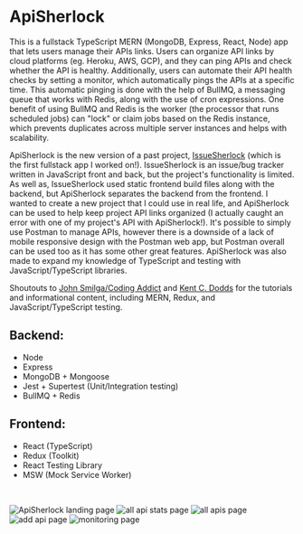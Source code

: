 # ApiSherlock

This is a fullstack TypeScript MERN (MongoDB, Express, React, Node) app that lets users manage their APIs links. Users can organize API links by cloud platforms (eg. Heroku, AWS, GCP), and they can ping APIs and check whether the API is healthy. Additionally, users can automate their API health checks by setting a monitor, which automatically pings the APIs at a specific time. This automatic pinging is done with the help of BullMQ, a messaging queue that works with Redis, along with the use of cron expressions. One benefit of using BullMQ and Redis is the worker (the processor that runs scheduled jobs) can "lock" or claim jobs based on the Redis instance, which prevents duplicates across multiple server instances and helps with scalability.

ApiSherlock is the new version of a past project, [IssueSherlock](https://github.com/jonathanleejono/IssueSherlock) (which is the first fullstack app I worked on!). IssueSherlock is an issue/bug tracker written in JavaScript front and back, but the project's functionality is limited. As well as, IssueSherlock used static frontend build files along with the backend, but ApiSherlock separates the backend from the frontend. I wanted to create a new project that I could use in real life, and ApiSherlock can be used to help keep project API links organized (I actually caught an error with one of my project's API with ApiSherlock!). It's possible to simply use Postman to manage APIs, however there is a downside of a lack of mobile responsive design with the Postman web app, but Postman overall can be used too as it has some other great features. ApiSherlock was also made to expand my knowledge of TypeScript and testing with JavaScript/TypeScript libraries.

Shoutouts to [John Smilga/Coding Addict](https://www.youtube.com/c/CodingAddict/videos) and [Kent C. Dodds](https://github.com/kentcdodds) for the tutorials and informational content, including MERN, Redux, and JavaScript/TypeScript testing.

## Backend:

- Node
- Express
- MongoDB + Mongoose
- Jest + Supertest (Unit/Integration testing)
- BullMQ + Redis

## Frontend:

- React (TypeScript)
- Redux (Toolkit)
- React Testing Library
- MSW (Mock Service Worker)

&nbsp;

![ApiSherlock landing page](https://github.com/jonathanleejono/ApiSherlock/blob/main/assets/landing.png)
![all api stats page](https://github.com/jonathanleejono/ApiSherlock/blob/main/assets/stats.png)
![all apis page](https://github.com/jonathanleejono/ApiSherlock/blob/main/assets/all_apis.png)
![add api page](https://github.com/jonathanleejono/ApiSherlock/blob/main/assets/add_api.png)
![monitoring page](https://github.com/jonathanleejono/ApiSherlock/blob/main/assets/monitoring.png)
